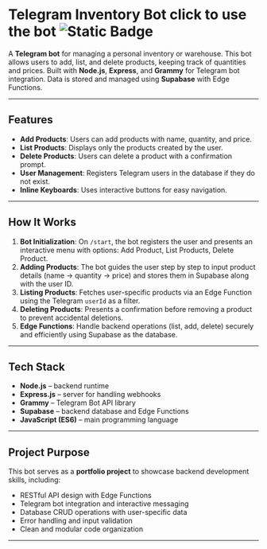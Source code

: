 # Telegram Inventory Bot click to use the bot ![Static Badge](https://img.shields.io/badge/Telegram_Bot-Link-blue?logo=probot&link=https%3A%2F%2Ft.me%2FtuEspacio_bot)


A **Telegram bot** for managing a personal inventory or warehouse. This bot allows users to add, list, and delete products, keeping track of quantities and prices. Built with **Node.js**, **Express**, and **Grammy** for Telegram bot integration. Data is stored and managed using **Supabase** with Edge Functions.

---

## Features

* **Add Products**: Users can add products with name, quantity, and price.
* **List Products**: Displays only the products created by the user.
* **Delete Products**: Users can delete a product with a confirmation prompt.
* **User Management**: Registers Telegram users in the database if they do not exist.
* **Inline Keyboards**: Uses interactive buttons for easy navigation.

---

## How It Works

1. **Bot Initialization**: On `/start`, the bot registers the user and presents an interactive menu with options: Add Product, List Products, Delete Product.
2. **Adding Products**: The bot guides the user step by step to input product details (name → quantity → price) and stores them in Supabase along with the user ID.
3. **Listing Products**: Fetches user-specific products via an Edge Function using the Telegram `userId` as a filter.
4. **Deleting Products**: Presents a confirmation before removing a product to prevent accidental deletions.
5. **Edge Functions**: Handle backend operations (list, add, delete) securely and efficiently using Supabase as the database.

---

## Tech Stack

* **Node.js** – backend runtime
* **Express.js** – server for handling webhooks
* **Grammy** – Telegram Bot API library
* **Supabase** – backend database and Edge Functions
* **JavaScript (ES6)** – main programming language

---

## Project Purpose

This bot serves as a **portfolio project** to showcase backend development skills, including:

* RESTful API design with Edge Functions
* Telegram bot integration and interactive messaging
* Database CRUD operations with user-specific data
* Error handling and input validation
* Clean and modular code organization

---



